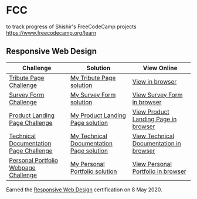 # FCC
to track progress of Shishir's FreeCodeCamp projects
https://www.freecodecamp.org/learn

## Responsive Web Design

|Challenge|Solution|View Online|
|---|---|---|
|[Tribute Page Challenge](https://www.freecodecamp.org/learn/responsive-web-design/responsive-web-design-projects/build-a-tribute-page)|[My Tribute Page solution](https://codepen.io/shishir-kedlaya/full/RwNBQpP)|[View in browser]()|
|[Survey Form Challenge](https://www.freecodecamp.org/learn/responsive-web-design/responsive-web-design-projects/build-a-survey-form)|[My Survey Form solution](https://codepen.io/shishir-kedlaya/full/NWPLRWJ)|[View Survey Form in browser](https://shishir-kedlaya.github.io/Survey_Form/)|
|[Product Landing Page Challenge](https://www.freecodecamp.org/learn/responsive-web-design/responsive-web-design-projects/build-a-product-landing-page)|[My Product Landing Page solution](https://codepen.io/shishir-kedlaya/full/zYxMzpe)|[View Product Landing Page in browser](https://shishir-kedlaya.github.io/Product_Landing_Page/)|
|[Technical Documentation Page Challenge](https://www.freecodecamp.org/learn/responsive-web-design/responsive-web-design-projects/build-a-technical-documentation-page)|[My Technical Documentation Page solution](https://codepen.io/shishir-kedlaya/full/RwWRaBJ)|[View Technical Documentation in browser](https://shishir-kedlaya.github.io/Technical_Documentation/)|
|[Personal Portfolio Webpage Challenge](https://www.freecodecamp.org/learn/responsive-web-design/responsive-web-design-projects/build-a-personal-portfolio-webpage)|[My Personal Portfolio solution](https://codepen.io/shishir-kedlaya/full/LYpywmz)|[View Personal Portfolio in browser](https://shishir-kedlaya.github.io/Personal_Portfolio_Page/)|

Earned the [Responsive Web Design](https://www.freecodecamp.org/certification/fccc63db9b2-fd95-4d87-86c6-b336dc622fc8/responsive-web-design) certification on 8 May 2020.
